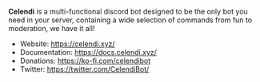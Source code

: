 **Celendi** is a multi-functional discord bot designed to be the only bot you need in your server, containing a wide selection of commands from fun to moderation, we have it all!

- Website: https://celendi.xyz/ 
- Documentation: https://docs.celendi.xyz/
- Donations: https://ko-fi.com/celendibot
- Twitter: https://twitter.com/CelendiBot/
